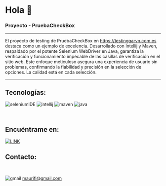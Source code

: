 
# Hola 👋
### Proyecto - PruebaCheckBox

---

El proyecto de testing de PruebaCheckBox en https://testingqarvn.com.es destaca como un ejemplo de excelencia. Desarrollado con Intellij y Maven, respaldado por el potente Selenium WebDriver en Java, garantiza la verificación y funcionamiento impecable de las casillas de verificación en el sitio web. Este enfoque meticuloso asegura una experiencia de usuario sin problemas, confirmando la fiabilidad y precisión en la selección de opciones. La calidad está en cada selección.

---


## Tecnologías:
![seleniumIDE](https://github.com/maurifl/maurifl/assets/6419342/aec06bb5-ac30-4c86-8507-5e29f64c3a2f)
![intellij](https://github.com/maurifl/SeleniumWD/assets/6419342/64dd7a06-90f6-421a-b794-e7824aa7cc7c)
![maven](https://github.com/maurifl/SeleniumWD/assets/6419342/e376b16b-90e0-4987-ad0d-20f5f4f41cfa)
![java](https://github.com/maurifl/SeleniumWD/assets/6419342/fb08f708-3138-47d2-8636-af1232f6818e)


</br>

## Encuéntrame en:
[![LINK](https://img.shields.io/badge/https%3A%2F%2Fimg.shields.io%2Fbadge%2Fany_text-MAURIFL-blue?style=flat-square&logo=linkedin&logoColor=white&label=Linkedin&labelColor=black&color=blue
)](https://www.linkedin.com/in/maurifl/)

## Contacto:
</br>

![gmail](https://github.com/maurifl/maurifl/assets/6419342/2b8d0ec4-7c7d-4260-97a2-7df097c83b2d)
maurifl@gmail.com


